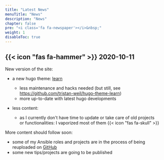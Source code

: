 ```yaml
---
title: "Latest News"
menuTitle: "News"
description: "News"
chapter: false
pre: "<i class='fa fa-newspaper'></i>&nbsp;"
weight: 1
disableToc: true
---
```


## {{< icon "fas fa-hammer" >}}&nbsp;2020-10-11

New version of the site:
- a new hugo theme: [learn](https://github.com/matcornic/hugo-theme-learn)
 
  - less maintenance and hacks needed (but still, see https://github.com/tristan-weil/hugo-theme-learn)
  - more up-to-date with latest hugo developments
  
- less content:

  - as I currently don't have time to update or take care of old projects or functionalities: I vaporized most of 
  them {{< icon "fas fa-skull" >}}
 
More content should follow soon:
- some of my Ansible roles and projects are in the process of being reuploaded on [GitHub](https://github.com/tristan-weil)
- some new tips/projects are going to be published
